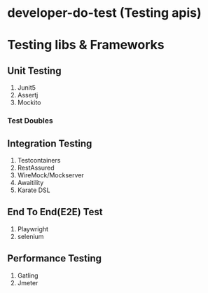 # developer-do-test (Testing apis)

# Testing libs & Frameworks

## Unit Testing
1. Junit5
2. Assertj
3. Mockito

### Test Doubles 
	
## Integration Testing
1. Testcontainers
2. RestAssured
3. WireMock/Mockserver
4. Awaitility
5. Karate DSL

## End To End(E2E) Test
1. Playwright
2. selenium

## Performance Testing
1. Gatling
2. Jmeter
